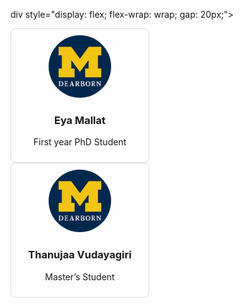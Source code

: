div style="display: flex; flex-wrap: wrap; gap: 20px;">

  <div style="border: 1px solid #ddd; border-radius: 8px; padding: 10px; width: 200px; text-align: center;">
    <img src="/assets/images/db-logo.png" alt="Student 1" style="width:100px;height:100px;border-radius:50%;">
    <h3>Eya Mallat</h3>
    <p>First year PhD Student</p>
  </div>

  <div style="border: 1px solid #ddd; border-radius: 8px; padding: 10px; width: 200px; text-align: center;">
    <img src="/assets/images/db-logo.png" alt="Student 2" style="width:100px;height:100px;border-radius:50%;">
    <h3>Thanujaa Vudayagiri</h3>
    <p>Master’s Student</p>
  </div>

</div>